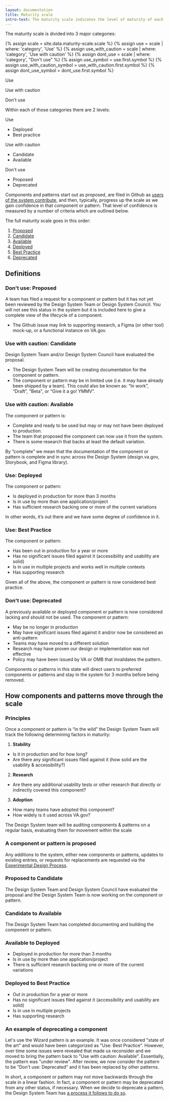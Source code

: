 ```yaml
---
layout: documentation
title: Maturity scale
intro-text: The maturity scale indicates the level of maturity of each component and pattern in the system. It helps designers and developers know if they can use the component and what level of caution they should have when doing so.
---
```


The maturity scale is divided into 3 major categories:

{% assign scale = site.data.maturity-scale.scale %}
{% assign use = scale | where: 'category', 'Use' %}
{% assign use_with_caution = scale | where: 'category', 'Use with caution' %}
{% assign dont_use = scale | where: 'category', "Don't use" %}
{% assign use_symbol = use.first.symbol %}
{% assign use_with_caution_symbol = use_with_caution.first.symbol %}
{% assign dont_use_symbol = dont_use.first.symbol %}

<p>
  <va-icon icon={{use_symbol}} size="3" class="site-sidenav-status site-sidenav-status--large site-sidenav-status--use"></va-icon>
  <span class="usa-label site-component-status site-component-status--use">Use</span>
</p>

<p>
  <va-icon icon={{use_with_caution_symbol}} size="3" class="site-sidenav-status site-sidenav-status--large site-sidenav-status--use-with-caution"></va-icon>
  <span class="usa-label site-component-status site-component-status--use-with-caution">Use with caution</span>
</p>

<p>
  <va-icon icon={{dont_use_symbol}} size="3" class="site-sidenav-status site-sidenav-status--large site-sidenav-status--dont-use"></va-icon>
  <span class="usa-label site-component-status site-component-status--dont-use">Don't use</span>
</p>

Within each of those categories there are 2 levels:

<p>
  <va-icon icon={{use_symbol}} size="3" class="site-sidenav-status site-sidenav-status--large site-sidenav-status--use"></va-icon>
  <span class="usa-label site-component-status site-component-status--use">Use</span>
</p>

  * Deployed
  * Best practice

<p>
  <va-icon icon={{use_with_caution_symbol}} size="3" class="site-sidenav-status site-sidenav-status--large site-sidenav-status--use-with-caution"></va-icon>
  <span class="usa-label site-component-status site-component-status--use-with-caution">Use with caution</span>
</p>

  * Candidate
  * Available

<p>
  <va-icon icon={{dont_use_symbol}} size="3" class="site-sidenav-status site-sidenav-status--large site-sidenav-status--dont-use"></va-icon>
  <span class="usa-label site-component-status site-component-status--dont-use">Don't use</span>
</p>

  * Proposed
  * Deprecated

Components and patterns start out as proposed, are filed in Github as [users of the system contribute](contributing-to-the-design-system), and then, typically, progress up the scale as we gain confidence in that component or pattern. That level of confidence is measured by a number of criteria which are outlined below.

The full maturity scale goes in this order:

1. [Proposed](#dont-use-proposed)
2. [Candidate](#use-with-caution-candidate)
3. [Available](#use-with-caution-available)
4. [Deployed](#use-deployed)
5. [Best Practice](#use-best-practice)
6. [Deprecated](#dont-use-deprecated)

## Definitions

<h3 id="dont-use-proposed" class="site-component-status-heading">
  <va-icon icon={{dont_use_symbol}} size="4" class="site-sidenav-status site-sidenav-status--large site-sidenav-status--dont-use"></va-icon>
  <span class="usa-label site-component-status site-component-status--dont-use-proposed">
    Don't use: Proposed
  </span>
</h3>

A team has filed a request for a component or pattern but it has not yet been reviewed by the Design System Team or Design System Council. You will not see this status in the system but it is included here to give a complete view of the lifecycle of a component.

* The Github issue may link to supporting research, a Figma (or other tool) mock-up, or a functional instance on VA.gov. 

<h3 id="use-with-caution-candidate" class="site-component-status-heading">
  <va-icon icon={{use_with_caution_symbol}} size="4" class="site-sidenav-status site-sidenav-status--large site-sidenav-status--use-with-caution"></va-icon>
  <span class="usa-label site-component-status site-component-status--use-with-caution-candidate">
    Use with caution: Candidate
  </span>
</h3>

Design System Team and/or Design System Council have evaluated the proposal. 

* The Design System Team will be creating documentation for the component or pattern. 
* The component or pattern may be in limited use (i.e. it may have already been shipped by a team). This could also be known as: “In work”, “Draft”, "Beta", or “Give it a go! YMMV”.

<h3 id="use-with-caution-available" class="site-component-status-heading">
  <va-icon icon={{use_with_caution_symbol}} size="4" class="site-sidenav-status site-sidenav-status--large site-sidenav-status--use-with-caution"></va-icon>
  <span class="usa-label site-component-status site-component-status--use-with-caution-available">
    Use with caution: Available
  </span>
</h3>

The component or pattern is:

* Complete and ready to be used but may or may not have been deployed to production.
* The team that proposed the component can now use it from the system.
* There is some research that backs at least the default variation.

By “complete” we mean that the documentation of the component or pattern is complete and in sync across the Design System (design.va.gov, Storybook, and Figma library). 

<h3 id="use-deployed" class="site-component-status-heading">
  <va-icon icon={{use_symbol}} size="4" class="site-sidenav-status site-sidenav-status--large site-sidenav-status--use"></va-icon>
  <span class="usa-label site-component-status site-component-status--use-deployed">
    Use: Deployed
  </span>
</h3>

The component or pattern:

* Is deployed in production for more than 3 months
* Is in use by more than one application/project
* Has sufficient research backing one or more of the current variations

In other words, it’s out there and we have some degree of confidence in it.

<h3 id="use-best-practice" class="site-component-status-heading">
  <va-icon icon={{use_symbol}} size="4" class="site-sidenav-status site-sidenav-status--large site-sidenav-status--use"></va-icon>
  <span class="usa-label site-component-status site-component-status--use-best-practice">
    Use: Best Practice
  </span>
</h3>

The component or pattern:

* Has been out in production for a year or more
* Has no significant issues filed against it (accessibility and usability are solid)
* Is in use in multiple projects and works well in multiple contexts
* Has supporting research

Given all of the above, the component or pattern is now considered best practice.

<h3 id="dont-use-deprecated" class="site-component-status-heading">
  <va-icon icon={{dont_use_symbol}} size="4" class="site-sidenav-status site-sidenav-status--large site-sidenav-status--dont-use"></va-icon>
  <span class="usa-label site-component-status site-component-status--dont-use-deprecated">
    Don't use: Deprecated
  </span>
</h3>

A previously available or deployed component or pattern is now considered lacking and should not be used. The component or pattern: 

* May be no longer in production
* May have significant issues filed against it and/or now be considered an anti-pattern
* Teams may have moved to a different solution
* Research may have proven our design or implementation was not effective
* Policy may have been issued by VA or OMB that invalidates the pattern.

Components or patterns in this state will direct users to preferred components or patterns and stay in the system for 3 months before being removed.

## How components and patterns move through the scale

### Principles

Once a component or pattern is “in the wild” the Design System Team will track the following determining factors in maturity: 

1. **Stability**
  * Is it in production and for how long?
  * Are there any significant issues filed against it (how solid are the usability & accessibility?)
2. **Research**
  * Are there any additional usability tests or other research that directly or indirectly covered this component?
3. **Adoption**
  * How many teams have adopted this component?
  * How widely is it used across VA.gov?

The Design System team will be auditing components & patterns on a regular basis, evaluating them for movement within the scale

### A component or pattern is proposed

Any additions to the system, either new components or patterns, updates to existing entries, or requests for replacements are requested via the [Experimental Design Process](contributing-to-the-design-system).

### Proposed to Candidate 

The Design System Team and Design System Council have evaluated the proposal and the Design System Team is now working on the component or pattern.

### Candidate to Available

The Design System Team has completed documenting and building the component or pattern.

### Available to Deployed

* Deployed in production for more than 3 months
* Is in use by more than one application/project
* There is sufficient research backing one or more of the current variations

### Deployed to Best Practice

* Out in production for a year or more
* Has no significant issues filed against it (accessibility and usability are solid)
* Is in use in multiple projects
* Has supporting research

### An example of deprecating a component

Let's use the Wizard pattern is an example. It was once considered "state of the art" and would have been categorized as "Use: Best Practice". However, over time some issues were revealed that made us reconsider and we moved to bring the pattern back to "Use with caution: Available". Essentially, the pattern was "under review". After review, we now consider the pattern to be "Don't use: Deprecated" and it has been replaced by other patterns.

In short, a component or pattern may not move backwards through the scale in a linear fashion. In fact, a component or pattern may be deprecated from any other status, if necessary. When we decide to deprecate a pattern, the Design System Team has [a process it follows to do so](contributing-to-the-design-system#deprecating-a-component).